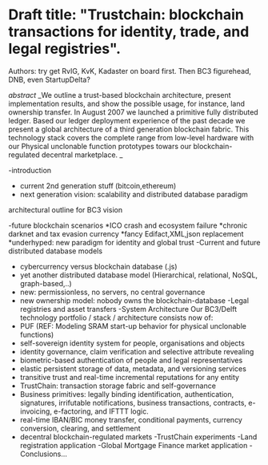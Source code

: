 # Draft title: "Trustchain: blockchain transactions for identity, trade, and legal registries".

Authors: try get RvIG, KvK, Kadaster on board first. Then BC3 figurehead, DNB, even StartupDelta?

_abstract_
_We outline a trust-based blockchain architecture, present implementation results, and show the possible usage, for instance, land ownership transfer. In August 2007 we launched a primitive fully distributed ledger. Based our ledger deployment experience of the past decade we present a global architecture of a third generation blockchain fabric. This technology stack covers the complete range from low-level hardware with our Physical unclonable function prototypes towars our blockchain-regulated decentral marketplace. _

-introduction
 * current 2nd generation stuff (bitcoin,ethereum)
 * next generation vision: scalability and distributed database paradigm
 
 architectural outline for BC3 vision
 
-future blockchain scenarios
 *ICO crash and ecosystem failure
 *chronic darknet and tax evasion currency
 *fancy Edifact,XML,json replacement
 *underhyped: new paradigm for identity and global trust
-Current and future distributed database models
 * cybercurrency versus blockchain database (.js)
 * yet another distributed database model (Hierarchical, relational,
NoSQL, graph-based,..)
 * new: permissionless, no servers, no central governance
 * new ownership model: nobody owns the blockchain-database
-Legal registries and asset transfers
-System Architecture
  Our BC3/Delft technology portfolio / stack / architecture consists now of:
  * PUF (REF: Modeling SRAM start-up behavior for physical unclonable functions)
  * self-sovereign identity system for people, organisations and objects
  * identity governance, claim verification and selective attribute revealing
  * biometric-based authentication of people and legal representatives
  * elastic persistent storage of data, metadata, and versioning services
  * transitive trust and real-time incremental reputations for any entity
  * TrustChain: transaction storage fabric and self-governance
  * Business primitives: legally binding identification, authentication, signatures, irrifutable notifications, business transactions, contracts, e-invoicing, e-factoring, and IFTTT logic.
  * real-time IBAN/BIC money transfer, conditional payments, currency conversion, clearing, and settlement
  * decentral blockchain-regulated markets
-TrustChain experiments
-Land registration application
-Global Mortgage Finance market application
-Conclusions...
